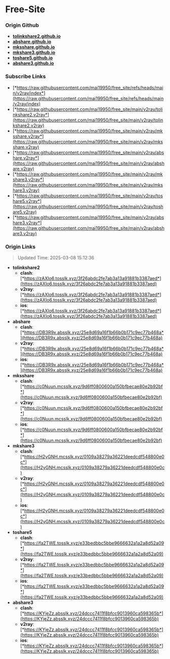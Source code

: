 # Free-Site

### Origin Github

- [**tolinkshare2.github.io**](https://github.com/tolinkshare2/tolinkshare2.github.io)
- [**abshare.github.io**](https://github.com/abshare/abshare.github.io)
- [**mksshare.github.io**](https://github.com/mksshare/mksshare.github.io)
- [**mkshare3.github.io**](https://github.com/mkshare3/mkshare3.github.io)
- [**toshare5.github.io**](https://github.com/toshare5/toshare5.github.io)
- [**abshare3.github.io**](https://github.com/abshare3/abshare3.github.io)

### Subscribe Links

- [*https://raw.githubusercontent.com/mai19950/free_site/refs/heads/main/v2ray/index*](https://raw.githubusercontent.com/mai19950/free_site/refs/heads/main/v2ray/index)
- [*https://raw.githubusercontent.com/mai19950/free_site/main/v2ray/tolinkshare2.v2ray*](https://raw.githubusercontent.com/mai19950/free_site/main/v2ray/tolinkshare2.v2ray)
- [*https://raw.githubusercontent.com/mai19950/free_site/main/v2ray/mksshare.v2ray*](https://raw.githubusercontent.com/mai19950/free_site/main/v2ray/mksshare.v2ray)
- [*https://raw.githubusercontent.com/mai19950/free_site/main/v2ray/abshare.v2ray*](https://raw.githubusercontent.com/mai19950/free_site/main/v2ray/abshare.v2ray)
- [*https://raw.githubusercontent.com/mai19950/free_site/main/v2ray/mkshare3.v2ray*](https://raw.githubusercontent.com/mai19950/free_site/main/v2ray/mkshare3.v2ray)
- [*https://raw.githubusercontent.com/mai19950/free_site/main/v2ray/toshare5.v2ray*](https://raw.githubusercontent.com/mai19950/free_site/main/v2ray/toshare5.v2ray)
- [*https://raw.githubusercontent.com/mai19950/free_site/main/v2ray/abshare3.v2ray*](https://raw.githubusercontent.com/mai19950/free_site/main/v2ray/abshare3.v2ray)

### Origin Links

> Updated Time: 2025-03-08 15:12:36

- **tolinkshare2**
  - **clash**: [*https://zAXIo6.tosslk.xyz/3f26abdc2fe7ab3a13a91881b3387aed*](https://zAXIo6.tosslk.xyz/3f26abdc2fe7ab3a13a91881b3387aed)
  - **v2ray**: [*https://zAXIo6.tosslk.xyz/3f26abdc2fe7ab3a13a91881b3387aed*](https://zAXIo6.tosslk.xyz/3f26abdc2fe7ab3a13a91881b3387aed)
  - **ios**: [*https://zAXIo6.tosslk.xyz/3f26abdc2fe7ab3a13a91881b3387aed*](https://zAXIo6.tosslk.xyz/3f26abdc2fe7ab3a13a91881b3387aed)
- **abshare**
  - **clash**: [*https://DB3R9x.absslk.xyz/25e8d69a16f1b66b0b171c9ec77b468a*](https://DB3R9x.absslk.xyz/25e8d69a16f1b66b0b171c9ec77b468a)
  - **v2ray**: [*https://DB3R9x.absslk.xyz/25e8d69a16f1b66b0b171c9ec77b468a*](https://DB3R9x.absslk.xyz/25e8d69a16f1b66b0b171c9ec77b468a)
  - **ios**: [*https://DB3R9x.absslk.xyz/25e8d69a16f1b66b0b171c9ec77b468a*](https://DB3R9x.absslk.xyz/25e8d69a16f1b66b0b171c9ec77b468a)
- **mksshare**
  - **clash**: [*https://c0Nuun.mcsslk.xyz/9d6ff0800600a150bfbecae80e2b92bf*](https://c0Nuun.mcsslk.xyz/9d6ff0800600a150bfbecae80e2b92bf)
  - **v2ray**: [*https://c0Nuun.mcsslk.xyz/9d6ff0800600a150bfbecae80e2b92bf*](https://c0Nuun.mcsslk.xyz/9d6ff0800600a150bfbecae80e2b92bf)
  - **ios**: [*https://c0Nuun.mcsslk.xyz/9d6ff0800600a150bfbecae80e2b92bf*](https://c0Nuun.mcsslk.xyz/9d6ff0800600a150bfbecae80e2b92bf)
- **mkshare3**
  - **clash**: [*https://H2yGNH.mcsslk.xyz/0109a38279a36221deedcdf548800e0c*](https://H2yGNH.mcsslk.xyz/0109a38279a36221deedcdf548800e0c)
  - **v2ray**: [*https://H2yGNH.mcsslk.xyz/0109a38279a36221deedcdf548800e0c*](https://H2yGNH.mcsslk.xyz/0109a38279a36221deedcdf548800e0c)
  - **ios**: [*https://H2yGNH.mcsslk.xyz/0109a38279a36221deedcdf548800e0c*](https://H2yGNH.mcsslk.xyz/0109a38279a36221deedcdf548800e0c)
- **toshare5**
  - **clash**: [*https://fa2TWE.tosslk.xyz/e33bedbbc5bbe9666632a1a2a8d52a09*](https://fa2TWE.tosslk.xyz/e33bedbbc5bbe9666632a1a2a8d52a09)
  - **v2ray**: [*https://fa2TWE.tosslk.xyz/e33bedbbc5bbe9666632a1a2a8d52a09*](https://fa2TWE.tosslk.xyz/e33bedbbc5bbe9666632a1a2a8d52a09)
  - **ios**: [*https://fa2TWE.tosslk.xyz/e33bedbbc5bbe9666632a1a2a8d52a09*](https://fa2TWE.tosslk.xyz/e33bedbbc5bbe9666632a1a2a8d52a09)
- **abshare3**
  - **clash**: [*https://KYjeZz.absslk.xyz/24dccc7411f8bfcc9013960ca598365b*](https://KYjeZz.absslk.xyz/24dccc7411f8bfcc9013960ca598365b)
  - **v2ray**: [*https://KYjeZz.absslk.xyz/24dccc7411f8bfcc9013960ca598365b*](https://KYjeZz.absslk.xyz/24dccc7411f8bfcc9013960ca598365b)
  - **ios**: [*https://KYjeZz.absslk.xyz/24dccc7411f8bfcc9013960ca598365b*](https://KYjeZz.absslk.xyz/24dccc7411f8bfcc9013960ca598365b)
